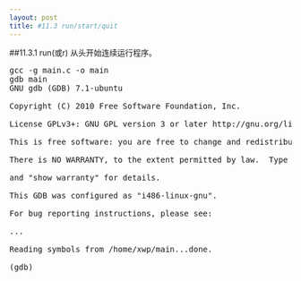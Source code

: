 ```yaml
---
layout: post
title: #11.3 run/start/quit 
---
```

##11.3.1 run(或r)
从头开始连续运行程序。
<pre class='terminal bootcamp'>
<span class='codeline'>gcc -g main.c -o main</span>
<span class='codeline'>gdb main</span>
<span class='bash-output'>GNU gdb (GDB) 7.1-ubuntu<br>
Copyright (C) 2010 Free Software Foundation, Inc.<br>
License GPLv3+: GNU GPL version 3 or later http://gnu.org/licenses/gpl.html<br>
This is free software: you are free to change and redistribute it.<br>
There is NO WARRANTY, to the extent permitted by law.  Type "show copying"<br>
and "show warranty" for details.<br>
This GDB was configured as "i486-linux-gnu".<br>
For bug reporting instructions, please see:<br>
<http://www.gnu.org/software/gdb/bugs/>...<br>
Reading symbols from /home/xwp/main...done.
</span>
<span class='codeline'>(gdb)</span>
</pre>
